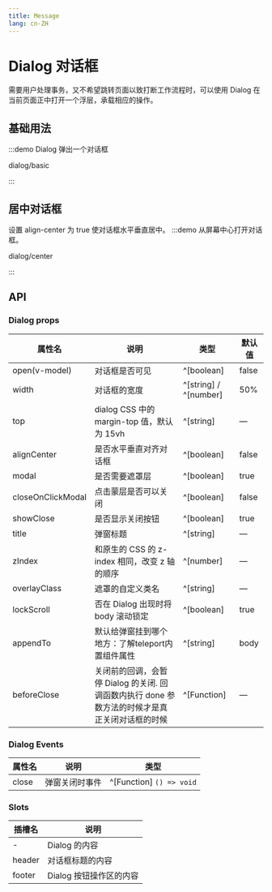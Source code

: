 ```yaml
---
title: Message
lang: cn-ZH
---
```


# Dialog 对话框

需要用户处理事务，又不希望跳转页面以致打断工作流程时，可以使用 Dialog 在当前页面正中打开一个浮层，承载相应的操作。

## 基础用法

:::demo Dialog 弹出一个对话框

dialog/basic

:::

## 居中对话框

设置 align-center 为 true 使对话框水平垂直居中。
:::demo 从屏幕中心打开对话框。

dialog/center

:::

## API

### Dialog props

| 属性名            | 说明                                                                                           | 类型                  | 默认值 |
| ----------------- | ---------------------------------------------------------------------------------------------- | --------------------- | ------ |
| open(v-model)     | 对话框是否可见                                                                                 | ^[boolean]            | false  |
| width             | 对话框的宽度                                                                                   | ^[string] / ^[number] | 50%    |
| top               | dialog CSS 中的 margin-top 值，默认为 15vh                                                     | ^[string]             | —      |
| alignCenter       | 是否水平垂直对齐对话框                                                                         | ^[boolean]            | false  |
| modal             | 是否需要遮罩层                                                                                 | ^[boolean]            | true   |
| closeOnClickModal | 点击蒙层是否可以关闭                                                                           | ^[boolean]            | false  |
| showClose         | 是否显示关闭按钮                                                                               | ^[boolean]            | true   |
| title             | 弹窗标题                                                                                       | ^[string]             | —      |
| zIndex            | 和原生的 CSS 的 z-index 相同，改变 z 轴的顺序                                                  | ^[number]             | —      |
| overlayClass      | 遮罩的自定义类名                                                                               | ^[string]             | —      |
| lockScroll        | 否在 Dialog 出现时将 body 滚动锁定                                                             | ^[boolean]            | true   |
| appendTo          | 默认给弹窗挂到哪个地方：了解teleport内置组件属性                                               | ^[string]             | body   |
| beforeClose       | 关闭前的回调，会暂停 Dialog 的关闭. 回调函数内执行 done 参数方法的时候才是真正关闭对话框的时候 | ^[Function]           | —      |

### Dialog Events

| 属性名 | 说明           | 类型                     |
| ------ | -------------- | ------------------------ |
| close  | 弹窗关闭时事件 | ^[Function] `() => void` |

### Slots

| 插槽名 | 说明                    |
| ------ | ----------------------- |
| -      | Dialog 的内容           |
| header | 对话框标题的内容        |
| footer | Dialog 按钮操作区的内容 |
